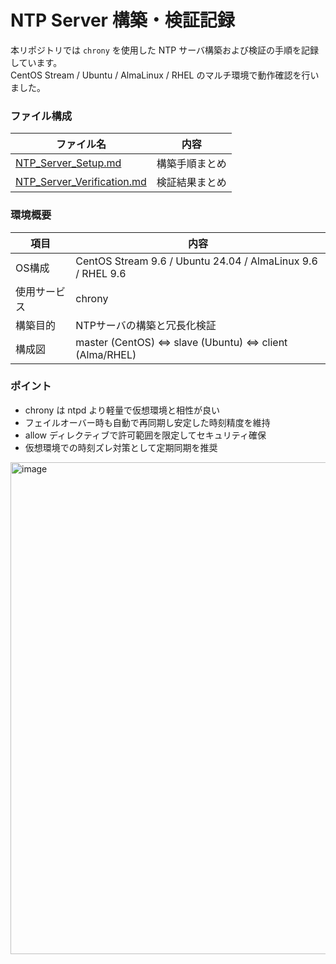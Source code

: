 # NTP Server 構築・検証記録 
本リポジトリでは `chrony` を使用した NTP サーバ構築および検証の手順を記録しています。  
CentOS Stream / Ubuntu / AlmaLinux / RHEL のマルチ環境で動作確認を行いました。

### ファイル構成
| ファイル名 | 内容 |
|-------------|------|
| [NTP_Server_Setup.md](./NTP_Server_Setup.md) | 構築手順まとめ |
| [NTP_Server_Verification.md](./NTP_Server_Verification.md) | 検証結果まとめ |

### 環境概要
| 項目 | 内容 |
|------|------|
| OS構成 | CentOS Stream 9.6 / Ubuntu 24.04 / AlmaLinux 9.6 / RHEL 9.6 |
| 使用サービス | chrony |
| 構築目的 | NTPサーバの構築と冗長化検証 |
| 構成図 | master (CentOS) ⇔ slave (Ubuntu) ⇔ client (Alma/RHEL) |

### ポイント
- chrony は ntpd より軽量で仮想環境と相性が良い  
- フェイルオーバー時も自動で再同期し安定した時刻精度を維持  
- allow ディレクティブで許可範囲を限定してセキュリティ確保  
- 仮想環境での時刻ズレ対策として定期同期を推奨

 <img width="1491" height="787" alt="image" src="https://github.com/user-attachments/assets/4a59029c-80f7-42ba-9291-f9ee942e69bb" />
